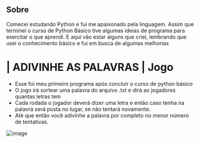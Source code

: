 ## Sobre

Comecei estudando Python e fui me apaixonado pela linguagem.
Assim que terminei o curso de Python Básico tive algumas ideias de programa para exercitar o que aprendi.
E aqui vão estar alguns que criei, lembrando que usei o conhecimento básico e fui em busca de algumas melhorias


# | ADIVINHE AS PALAVRAS | Jogo

- Esse foi meu primeiro programa após concluir o curso de python básico
- O jogo irá sortear uma palavra do arquivo .txt e dirá ao jogadores quantas letras tem
- Cada rodada o jogador deverá dizer uma letra e então caso tenha na palavrá será posta no lugar, se não tentará novamente.
- Até que então você adivinhe a palavra por completo no menor número de tentativas.

![image](https://user-images.githubusercontent.com/48895303/177684131-ea6787c6-ccc8-4a4b-a6c9-2952e718adb8.png)
